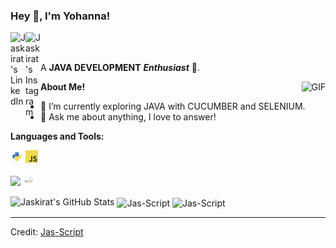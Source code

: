 <h3 title="hehehe"> Hey 👋, I'm Yohanna!</h3>

<a href="https://www.linkedin.com/in/jaskirat-singh-009348178">
  <img align="left" alt="Jaskirat's LinkedIn" width="24px" src="https://cdn.jsdelivr.net/npm/simple-icons@v3/icons/linkedin.svg" />
</a>
<a href="https://www.instagram.com/hanna_bits/">
  <img align="left" alt="Jaskirat's Instagram" width="24px" src="https://image.flaticon.com/icons/png/512/87/87390.png" />
</a>

<br />
<br />

A **JAVA DEVELOPMENT** ***Enthusiast*** 🚀.
 

  <img align="right" alt="GIF" src="https://br.pinterest.com/pin/616852480205165751/" />

**About Me!**

- 🌱 I’m currently exploring JAVA with CUCUMBER and SELENIUM.
- 💬 Ask me about anything, I love to answer!



**Languages and Tools:**  


<code><img height="20" src="https://raw.githubusercontent.com/github/explore/80688e429a7d4ef2fca1e82350fe8e3517d3494d/topics/python/python.png"></code>
<code><img height="20" src="https://raw.githubusercontent.com/github/explore/80688e429a7d4ef2fca1e82350fe8e3517d3494d/topics/javascript/javascript.png"></code>

<code><img height="20" src="https://static.cloud-boxloja.com/lojas/wyfyg/produtos/6ddcc295-ee36-4a7f-be1a-ebeb192bacd5.jpg"></code>
<code><img height="20" src="https://raw.githubusercontent.com/github/explore/80688e429a7d4ef2fca1e82350fe8e3517d3494d/topics/mysql/mysql.png"></code>

<img src="https://github-readme-stats.vercel.app/api?username=Jas-Script&show_icons=true&hide_border=true&count_private=true&theme=shades-of-purple&icon_color=fad000" alt="Jaskirat's GitHub Stats">
<img align="center" src="https://github-readme-streak-stats.herokuapp.com/?user=Jas-Script&count_private=true&theme=radical" alt="Jas-Script" />
<img align="center" width=500 src="https://github-readme-stats.vercel.app/api/top-langs/?username=8b1tz&count_private=true&theme=radical" alt="Jas-Script" />

----
Credit: [Jas-Script](https://github.com/Jas-Script)
